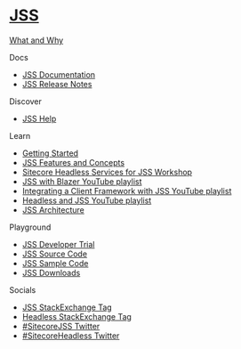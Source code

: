 # [JSS](https://jss.sitecore.com/)

[What and Why](https://jss.sitecore.com/features/why-jss)

Docs

 - [JSS Documentation](https://jss.sitecore.com/docs)
 - [JSS Release Notes](https://jss.sitecore.com/release-notes)

Discover

 - [JSS Help](https://jss.sitecore.com/help)

Learn

 - [Getting Started](https://jss.sitecore.com/docs/nextjs/getting-started-nextjs/workflow-options)
 - [JSS Features and Concepts](https://jss.sitecore.com/features)
 - [Sitecore Headless Services for JSS Workshop](https://learning.sitecore.com/instructor-led-training/sitecore-jss-workshop) 
 - [JSS with Blazer YouTube playlist](https://www.youtube.com/watch?v=EkJJmqQGkVI&list=PL1jJVFm_lGnzMlj7g-hJEFNEPDs5yhzf0) 
 - [Integrating a Client Framework with JSS YouTube playlist](https://www.youtube.com/watch?v=vQxLQH0iYps&list=PL1jJVFm_lGnxDrexrlt0Wy_va_vQvQvjN) 
 - [Headless and JSS YouTube playlist](https://www.youtube.com/watch?v=ugPy7BjH0H0&list=PL1jJVFm_lGnwZup4L4BjITS2sKr4rpMfI) 
 - [JSS Architecture](https://jss.sitecore.com/docs/fundamentals/architecture) 

Playground
 
 - [JSS Developer Trial](https://www.sitecore.com/knowledge-center/getting-started/developer-trial)
 - [JSS Source Code](https://github.com/Sitecore/jss)
 - [JSS Sample Code](https://github.com/Sitecore/jss/tree/dev/samples)
 - [JSS Downloads](https://dev.sitecore.net/Downloads/Sitecore_JavaScript_Services.aspx)

Socials

 - [JSS StackExchange Tag](https://sitecore.stackexchange.com/questions/tagged/jss)
 - [Headless StackExchange Tag](https://sitecore.stackexchange.com/questions/tagged/headless)
 - [#SitecoreJSS Twitter](https://twitter.com/search?q=sitecorejss&src=typed_query&f=live)
 - [#SitecoreHeadless Twitter](https://twitter.com/search?q=%23SitecoreHeadless&src=typed_query&f=live)
